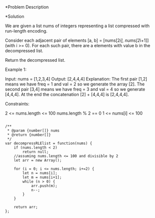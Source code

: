 *Problem Description



*Solution

We are given a list nums of integers representing a list compressed with run-length encoding.

Consider each adjacent pair of elements [a, b] = [nums[2*i], nums[2*i+1]] (with i >= 0).  For each such pair, there are a elements with value b in the decompressed list.

Return the decompressed list.

 

Example 1:

Input: nums = [1,2,3,4]
Output: [2,4,4,4]
Explanation: The first pair [1,2] means we have freq = 1 and val = 2 so we generate the array [2].
The second pair [3,4] means we have freq = 3 and val = 4 so we generate [4,4,4].
At the end the concatenation [2] + [4,4,4] is [2,4,4,4].
 

Constraints:

2 <= nums.length <= 100
nums.length % 2 == 0
1 <= nums[i] <= 100

```

/**
 * @param {number[]} nums
 * @return {number[]}
 */
var decompressRLElist = function(nums) {
    if (nums.length < 2)
        return null;
    //assuming nums.length <= 100 and divisible by 2
    let arr = new Array();
        
    for (i = 0; i <= nums.length; i+=2) {
        let n = nums[i];
        let m = nums[i+1];
        while (n > 0) {
            arr.push(m);
            n--;
        }
    }
    
    return arr;
};

```
